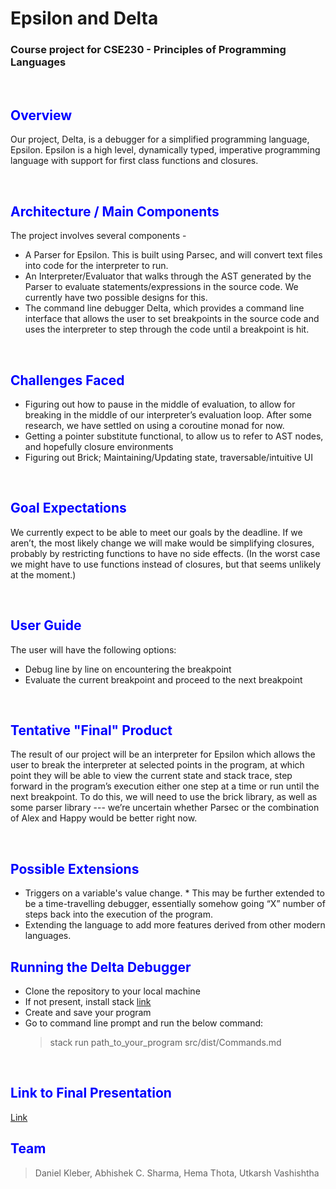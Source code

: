 # Epsilon and Delta
### Course project for **CSE230 - Principles of Programming Languages**

<br>

## <span style="color:blue"> Overview </span>
Our project, Delta, is a debugger for a simplified programming language, Epsilon. Epsilon is a high level, dynamically typed, imperative programming language with support for first class functions and closures.

<br>

## <span style="color:blue"> Architecture / Main Components </span>
The project involves several components -
- A Parser for Epsilon. This is built using Parsec, and will convert text files into code for the interpreter to run.  
- An Interpreter/Evaluator that walks through the AST generated by the Parser to evaluate statements/expressions in the source code. We currently have two possible designs for this.
- The command line debugger Delta, which provides a command line interface that allows the user to set breakpoints in the source code and uses the interpreter to step through the code until a breakpoint is hit. 

<br>

## <span style="color:blue"> Challenges Faced </span>
-  Figuring out how to pause in the middle of evaluation, to allow for breaking in the middle of our interpreter’s evaluation loop. After some research, we have settled on using a coroutine monad for now. 
- Getting a pointer substitute functional, to allow us to refer to AST nodes, and hopefully closure environments
- Figuring out Brick; Maintaining/Updating state, traversable/intuitive UI

<br>

## <span style="color:blue"> Goal Expectations </span>
We currently expect to be able to meet our goals by the deadline. If we aren’t, the most likely change we will make would be simplifying closures, probably by restricting functions to have no side effects. (In the worst case we might have to use functions instead of closures, but that seems unlikely at the moment.)

<br>

## <span style="color:blue"> User Guide </span>
The user will have the following options:
- Debug line by line on encountering the breakpoint
- Evaluate the current breakpoint and proceed to the next breakpoint

<br>

## <span style="color:blue"> Tentative "Final" Product </span>
The result of our project will be an interpreter for Epsilon which allows the user to break the interpreter at selected points in the program, at which point they will be able to view the current state and stack trace, step forward in the program’s execution either one step at a time or run until the next breakpoint. To do this, we will need to use the brick library, as well as some parser library --- we’re uncertain whether Parsec or the combination of Alex and Happy would be better right now.

<br>

## <span style="color:blue"> Possible Extensions </span>
* Triggers on a variable's value change.
\* This may be further extended to be a time-travelling debugger, essentially somehow going “X” number of steps back into the execution of the program.
* Extending the language to add more features derived from other modern languages.

## <span style="color:blue"> Running the Delta Debugger </span>
- Clone the repository to your local machine  
- If not present, install stack [link](https://docs.haskellstack.org/en/stable/README/)
- Create and save your program 
- Go to command line prompt and run the below command:  
    > stack run path_to_your_program src/dist/Commands.md
<br>

## <span style="color:blue"> Link to Final Presentation </span>
[Link](https://docs.google.com/presentation/d/1GaS5k0vl4lbLw_hIbnbtbiWLZuSJG-iMQUWn43BOwI8/edit?usp=sharing)
<br>

## <span style="color:blue"> Team </span>
> Daniel Kleber,
> Abhishek C. Sharma,
> Hema Thota,
> Utkarsh Vashishtha
